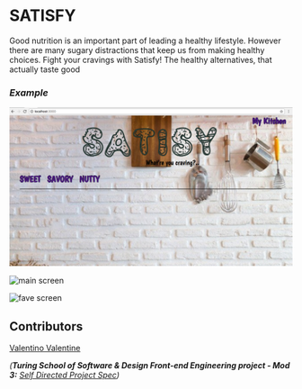 # SATISFY

 Good nutrition is an important part of leading a healthy lifestyle.
  However there are many sugary distractions that keep us from making healthy choices. 
  Fight your cravings with Satisfy! The healthy alternatives, that actually taste good

### *Example* 

![login screen](./images/satisfy.main.png)

![main screen](./src/images/satisfy.sweet.png)

![fave screen](./src/images/satisfy.fave.png)

## Contributors

[Valentino Valentine](https://github.com/valentinovtino)


_(**Turing School of Software & Design Front-end Engineering project - Mod 3:** [Self Directed Project Spec](http://frontend.turing.io/projects/self-directed-project.html))_ 
